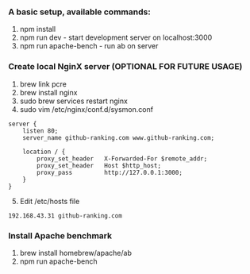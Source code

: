 ### A basic setup, available commands:
1. npm install
2. npm run dev - start development server on localhost:3000
2. npm run apache-bench - run ab on server

### Create local NginX server (OPTIONAL FOR FUTURE USAGE)

1. brew link pcre
2. brew install nginx
3. sudo brew services restart nginx
4. sudo vim /etc/nginx/conf.d/sysmon.conf 

```
server {
    listen 80;
    server_name github-ranking.com www.github-ranking.com;

    location / {
        proxy_set_header   X-Forwarded-For $remote_addr;
        proxy_set_header   Host $http_host;
        proxy_pass         http://127.0.0.1:3000;
    }
}
```

5. Edit /etc/hosts file
```
192.168.43.31 github-ranking.com
```

### Install Apache benchmark
1. brew install homebrew/apache/ab
2. npm run apache-bench

